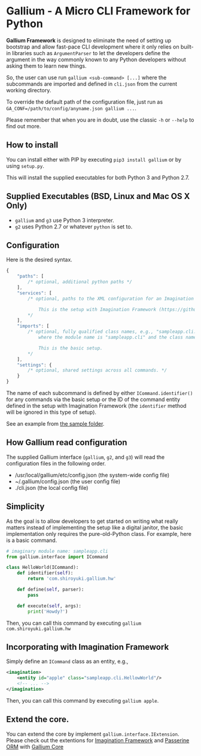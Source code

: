 # Gallium - A Micro CLI Framework for Python

**Gallium Framework** is designed to eliminate the need of setting up bootstrap
and allow fast-pace CLI development where it only relies on built-in libraries
such as `ArgumentParser` to let the developers define the argument in the way
commonly known to any Python developers without asking them to learn new things.

So, the user can use run `gallium <sub-command> [...]` where the subcommands are
imported and defined in `cli.json` from the current working directory.

To override the default path of the configuration file, just run as
`GA_CONF=/path/to/config/anyname.json gallium ...`.

Please remember that when you are in doubt, use the classic `-h` or `--help` to find out more.

## How to install

You can install either with PIP by executing `pip3 install gallium` or by using `setup.py`.

This will install the supplied executables for both Python 3 and Python 2.7.

## Supplied Executables (BSD, Linux and Mac OS X Only)

* `gallium` and `g3` use Python 3 interpreter.
* `g2` uses Python 2.7 or whatever `python` is set to.

## Configuration

Here is the desired syntax.

```javascript
{
    "paths": [
        /* optional, additional python paths */
    ],
    "services": [
        /* optional, paths to the XML configuration for an Imagination Framework app

            This is the setup with Imagination Framework (https://github.com/shiroyuki/Imagination).
        */
    ],
    "imports": [
        /* optional, fully qualified class names, e.g., "sampleapp.cli.BasicHW"
            where the module name is "sampleapp.cli" and the class name is "BasicHW".

            This is the basic setup.
        */
    ],
    "settings": {
        /* optional, shared settings across all commands. */
    }
}
```

The name of each subcommand is defined by either `ICommand.identifier()` for any
commands via the basic setup or the ID of the command entity defined in the setup
with Imagination Framework (the `identifier` method will be ignored in this type
of setup).

See an example from [the sample folder](sample).

## How Gallium read configuration

The supplied Gallium interface (`gallium`, `g2`, and `g3`) will read the
configuration files in the following order.

* /usr/local/gallium/etc/config.json (the system-wide config file)
* ~/.gallium/config.json (the user config file)
* ./cli.json (the local config file)

## Simplicity

As the goal is to allow developers to get started on writing what really matters
instead of implementing the setup like a digital janitor, the basic implementation
only requires the pure-old-Python class. For example, here is a basic command.

```python
# imaginary module name: sampleapp.cli
from gallium.interface import ICommand

class HelloWorld(ICommand):
    def identifier(self):
        return 'com.shiroyuki.gallium.hw'

    def define(self, parser):
        pass

    def execute(self, args):
        print('Howdy?')
```

Then, you can call this command by executing `gallium com.shiroyuki.gallium.hw`

## Incorporating with Imagination Framework

Simply define an `ICommand` class as an entity, e.g.,

```xml
<imagination>
    <entity id="apple" class="sampleapp.cli.HellowWorld"/>
    <!-- ... -->
</imagination>
```

Then, you can call this command by executing `gallium apple`.

## Extend the core.

You can extend the core by implement `gallium.interface.IExtension`. Please
check out the extentions for [Imagination Framework](https://github.com/shiroyuki/gallium/blob/master/gallium/ext/imagination.py) and [Passerine ORM](https://github.com/shiroyuki/gallium/blob/master/gallium/ext/passerine.py) with [Gallium Core](https://github.com/shiroyuki/gallium/blob/master/gallium/core/Core.py)

